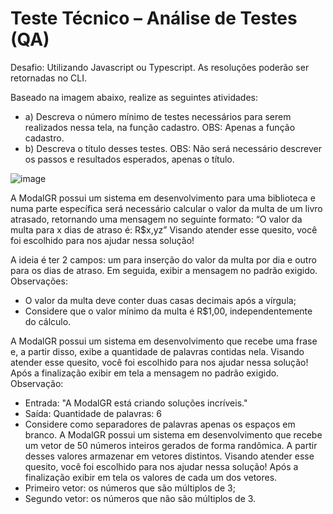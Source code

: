 # Teste Técnico – Análise de Testes (QA)

Desafio: Utilizando Javascript ou Typescript. As resoluções poderão ser retornadas no CLI.

Baseado na imagem abaixo, realize as seguintes atividades:
- a) Descreva o número mínimo de testes necessários para serem realizados nessa
tela, na função cadastro.
OBS: Apenas a função cadastro.
- b) Descreva o título desses testes.
OBS: Não será necessário descrever os passos e resultados esperados, apenas o
título.

![image](https://github.com/user-attachments/assets/897415b3-538f-4d5b-8e13-cc070eb4bf6a)

A ModalGR possui um sistema em desenvolvimento para uma biblioteca e numa parte
específica será necessário calcular o valor da multa de um livro atrasado, retornando
uma mensagem no seguinte formato:
“O valor da multa para x dias de atraso é: R$x,yzˮ
Visando atender esse quesito, você foi escolhido para nos ajudar nessa solução!

A ideia é ter 2 campos: um para inserção do valor da multa por dia
e outro para os dias de atraso. Em seguida, exibir a mensagem no padrão exigido.
Observações:
- O valor da multa deve conter duas casas decimais após a vírgula;
- Considere que o valor mínimo da multa é R$1,00, independentemente do
cálculo.

A ModalGR possui um sistema em desenvolvimento que recebe uma frase e, a partir
disso, exibe a quantidade de palavras contidas nela.
Visando atender esse quesito, você foi escolhido para nos ajudar nessa solução! Após
a finalização exibir em tela a mensagem no padrão exigido.
Observação:
- Entrada: "A ModalGR está criando soluções incríveis."
- Saída: Quantidade de palavras: 6
- Considere como separadores de palavras apenas os espaços em branco.
A ModalGR possui um sistema em desenvolvimento que recebe um vetor de 50
números inteiros gerados de forma randômica. A partir desses valores armazenar
em vetores distintos. Visando atender esse quesito, você foi escolhido para nos
ajudar nessa solução!
Após a finalização exibir em tela os valores de cada um dos vetores.
- Primeiro vetor: os números que são múltiplos de 3; 
- Segundo vetor: os números que não são múltiplos de 3.
